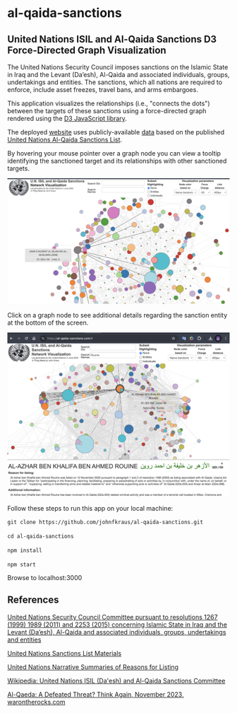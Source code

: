# al-qaida-sanctions

## United Nations ISIL and Al-Qaida Sanctions D3 Force-Directed Graph Visualization

The United Nations Security Council imposes sanctions on the Islamic State in Iraq and the Levant (Da’esh), Al-Qaida and associated individuals, groups, undertakings and entities.  The sanctions, which all nations are required to enforce, include asset freezes, travel bans, and arms embargoes.

This application visualizes the relationships (i.e., "connects the dots") between the targets of these sanctions using a force-directed graph rendered using the [D3 JavaScript library](https://d3js.org/).

The deployed [website](https://al-qaida-sanctions.com/) uses publicly-available [data](data/AQList.xml) based on the published [United Nations Al-Qaida Sanctions List](https://www.un.org/securitycouncil/sanctions/1267).

By hovering your mouse pointer over a graph node you can view a tooltip identifying the sanctioned target and its relationships with other sanctioned targets.

![Hover over a node](./images/nusrat.png)

Click on a graph node to see additional details regarding the sanction entity at the bottom of the screen.

![Click on a node](./images/al-qaida-sanctions-rouine.png)

Follow these steps to run this app on your local machine:

```shell
git clone https://github.com/johnfkraus/al-qaida-sanctions.git

cd al-qaida-sanctions

npm install

npm start
```
Browse to localhost:3000

## References

[United Nations Security Council Committee pursuant to resolutions 1267 (1999) 1989 (2011) and 2253 (2015) concerning Islamic State in Iraq and the Levant (Da’esh), Al-Qaida and associated individuals, groups, undertakings and entities](https://www.un.org/securitycouncil/sanctions/1267)

[United Nations Sanctions List Materials](
https://www.un.org/securitycouncil/sanctions/1267/aq_sanctions_list)

[United Nations Narrative Summaries of Reasons for Listing](https://www.un.org/securitycouncil/sanctions/1267/aq_sanctions_list/summaries?type=All&page=0&order=field_posted_on&sort=desc)

[Wikipedia: United Nations ISIL (Da'esh) and Al-Qaida Sanctions Committee](https://en.wikipedia.org/wiki/ISIL_(Da%27esh)_and_Al-Qaida_Sanctions_Committee)

[Al-Qaeda: A Defeated Threat? Think Again, November 2023, warontherocks.com](https://warontherocks.com/2023/11/al-qaeda-a-defeated-threat-think-again/)